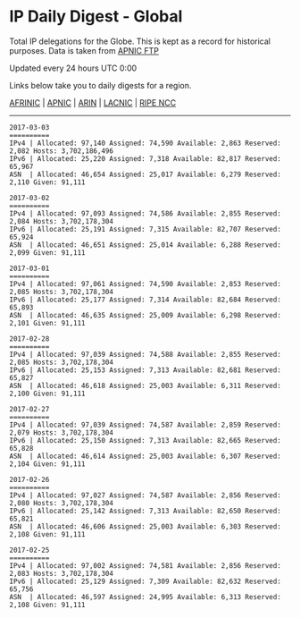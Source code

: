 # IP Daily Digest - Global

Total IP delegations for the Globe. This is kept as a record for historical purposes. Data is taken from [APNIC FTP](https://ftp.apnic.net/)

Updated every 24 hours UTC 0:00

Links below take you to daily digests for a region.

[AFRINIC](./archives/AFRINIC/) | [APNIC](./archives/APNIC/) | [ARIN](./archives/ARIN/) | [LACNIC](./archives/LACNIC/) | [RIPE NCC](./archives/RIPE_NCC/)

---

```
2017-03-03
==========
IPv4 | Allocated: 97,140 Assigned: 74,590 Available: 2,863 Reserved: 2,082 Hosts: 3,702,186,496
IPv6 | Allocated: 25,220 Assigned: 7,318 Available: 82,817 Reserved: 65,967
ASN  | Allocated: 46,654 Assigned: 25,017 Available: 6,279 Reserved: 2,110 Given: 91,111
```

```
2017-03-02
==========
IPv4 | Allocated: 97,093 Assigned: 74,586 Available: 2,855 Reserved: 2,084 Hosts: 3,702,178,304
IPv6 | Allocated: 25,191 Assigned: 7,315 Available: 82,707 Reserved: 65,924
ASN  | Allocated: 46,651 Assigned: 25,014 Available: 6,288 Reserved: 2,099 Given: 91,111
```

```
2017-03-01
==========
IPv4 | Allocated: 97,061 Assigned: 74,590 Available: 2,853 Reserved: 2,085 Hosts: 3,702,178,304
IPv6 | Allocated: 25,177 Assigned: 7,314 Available: 82,684 Reserved: 65,893
ASN  | Allocated: 46,635 Assigned: 25,009 Available: 6,298 Reserved: 2,101 Given: 91,111
```

```
2017-02-28
==========
IPv4 | Allocated: 97,039 Assigned: 74,588 Available: 2,855 Reserved: 2,085 Hosts: 3,702,178,304
IPv6 | Allocated: 25,153 Assigned: 7,313 Available: 82,681 Reserved: 65,827
ASN  | Allocated: 46,618 Assigned: 25,003 Available: 6,311 Reserved: 2,100 Given: 91,111
```

```
2017-02-27
==========
IPv4 | Allocated: 97,039 Assigned: 74,587 Available: 2,859 Reserved: 2,079 Hosts: 3,702,178,304
IPv6 | Allocated: 25,150 Assigned: 7,313 Available: 82,665 Reserved: 65,828
ASN  | Allocated: 46,614 Assigned: 25,003 Available: 6,307 Reserved: 2,104 Given: 91,111
```

```
2017-02-26
==========
IPv4 | Allocated: 97,027 Assigned: 74,587 Available: 2,856 Reserved: 2,080 Hosts: 3,702,178,304
IPv6 | Allocated: 25,142 Assigned: 7,313 Available: 82,650 Reserved: 65,821
ASN  | Allocated: 46,606 Assigned: 25,003 Available: 6,303 Reserved: 2,108 Given: 91,111
```

```
2017-02-25
==========
IPv4 | Allocated: 97,002 Assigned: 74,581 Available: 2,856 Reserved: 2,083 Hosts: 3,702,178,304
IPv6 | Allocated: 25,129 Assigned: 7,309 Available: 82,632 Reserved: 65,756
ASN  | Allocated: 46,597 Assigned: 24,995 Available: 6,313 Reserved: 2,108 Given: 91,111
```